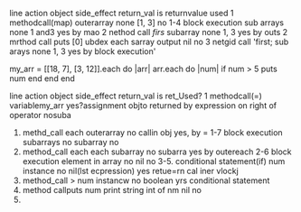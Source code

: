 line  action           object       side_effect   return_val  is returnvalue used
1     methodcall(map)  outerarray    none         [1, 3]      no
1-4   block execution   sub arrays   none          1 and3      yes by mao
2     nethod call *firs*  subarray   none         1, 3         yes by outs
2     mrthod call puts    [0] ubdex each sarray output   nil    no
3    netgid call 'first;   sub arays   none         1, 3      yes by block execution'

my_arr = [[18, 7], [3, 12]].each do |arr|
  arr.each do |num|
    if num > 5
      puts num
    end
  end
end

line    action       object         side_effect      return_val     is ret_Used?
1      methodcall(=)  variablemy_arr   yes?assignment objto returned by expression on right of operator    nosuba

1.  methd_call each    outerarray      no           callin obj      yes, by =
1-7  block execution   subarrays     no              subarray      no
2.  method_call each    each subarray    no           subarra       yes by outereach
2-6 block execution     element in array  no         nil    no
3-5. conditional statement(if)  num instance     no         nil(lst ecpression)  yes retue=rn cal iner vlockj
3.  method_call >       num instancw    no     boolean     yrs       conditional statement
4. method callputs      num             print string int of nm    nil   no
5. 
